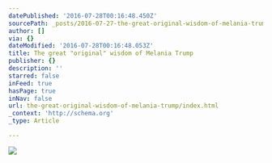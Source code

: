 ```yaml
---
datePublished: '2016-07-28T00:16:48.450Z'
sourcePath: _posts/2016-07-27-the-great-original-wisdom-of-melania-trump.md
author: []
via: {}
dateModified: '2016-07-28T00:16:48.053Z'
title: The great "original" wisdom of Melania Trump
publisher: {}
description: ''
starred: false
inFeed: true
hasPage: true
inNav: false
url: the-great-original-wisdom-of-melania-trump/index.html
_context: 'http://schema.org'
_type: Article

---
```

![](https://the-grid-user-content.s3-us-west-2.amazonaws.com/c0df2422-ac86-4347-aa86-515bd9caca63.jpg)